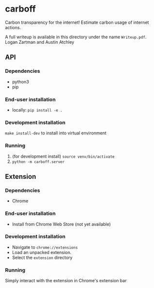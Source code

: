 # carboff
Carbon transparency for the internet! Estimate carbon usage of internet actions.

A full writeup is available in this directory under the name `Writeup.pdf`.
Logan Zartman and Austin Atchley

## API
### Dependencies

* python3
* pip

### End-user installation

* locally: `pip install -e .`

### Development installation

`make install-dev` to install into virtual environment

### Running

1. (for development install) `source venv/bin/activate`
2. `python -m carboff.server`

## Extension
### Dependencies

* Chrome

### End-user installation

* Install from Chrome Web Store (not yet available)

### Development installation

* Navigate to `chrome://extensions`
* Load an unpacked extension.
* Select the `extension` directory

### Running
Simply interact with the extension in Chrome's extension bar

